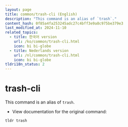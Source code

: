 ```yaml
---
layout: page
title: common/trash-cli (English)
description: "This command is an alias of `trash`."
content_hash: 0f85a4fa253245adc27c4bff3e9a8c975be379e3
last_modified_at: 2024-11-10
related_topics:
  - title: 한국어 version
    url: /ko/common/trash-cli.html
    icon: bi bi-globe
  - title: Nederlands version
    url: /nl/common/trash-cli.html
    icon: bi bi-globe
tldri18n_status: 2
---
```

# trash-cli

This command is an alias of `trash`.

- View documentation for the original command:

`tldr trash`
